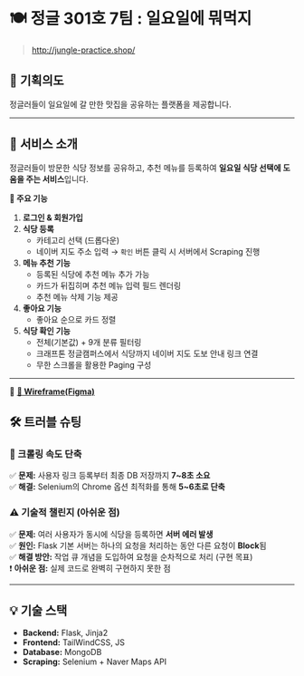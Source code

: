 # 🍽️ 정글 301호 7팀 : 일요일에 뭐먹지

> http://jungle-practice.shop/

## 🎯 기획의도

정글러들이 일요일에 갈 만한 맛집을 공유하는 플랫폼을 제공합니다.

---

## 🏡 서비스 소개

정글러들이 방문한 식당 정보를 공유하고, 추천 메뉴를 등록하여 **일요일 식당 선택에 도움을 주는 서비스**입니다.

**🔹 주요 기능**

1. **로그인 & 회원가입**
2. **식당 등록**
   - 카테고리 선택 (드롭다운)
   - 네이버 지도 주소 입력 → `확인` 버튼 클릭 시 서버에서 Scraping 진행
3. **메뉴 추천 기능**
   - 등록된 식당에 추천 메뉴 추가 가능
   - 카드가 뒤집히며 추천 메뉴 입력 필드 렌더링
   - 추천 메뉴 삭제 기능 제공
4. **좋아요 기능**
   - 좋아요 순으로 카드 정렬
5. **식당 확인 기능**
   - 전체(기본값) + 9개 분류 필터링
   - 크래프톤 정글캠퍼스에서 식당까지 네이버 지도 도보 안내 링크 연결
   - 무한 스크롤을 활용한 Paging 구성

---

🔗 [**📌 Wireframe(Figma)**](https://www.figma.com/design/eE0RR3hEKSbWuEHy9jPRDk/%EC%A0%95%EA%B8%800%EC%A3%BC%EC%B0%A8_%EB%B0%9C%ED%91%9C%EC%9A%A9_%EC%99%80%EC%9D%B4%EC%96%B4%ED%94%84%EB%A0%88%EC%9E%84?node-id=0-1&t=m0bjqgmu8vP6MArQ-1)

## 🛠️ 트러블 슈팅

### 🚀 크롤링 속도 단축

✅ **문제:** 사용자 링크 등록부터 최종 DB 저장까지 **7~8초 소요**  
✅ **해결:** Selenium의 Chrome 옵션 최적화를 통해 **5~6초로 단축**

### ⚠️ 기술적 챌린지 (아쉬운 점)

✅ **문제:** 여러 사용자가 동시에 식당을 등록하면 **서버 에러 발생**  
✅ **원인:** Flask 기본 서버는 하나의 요청을 처리하는 동안 다른 요청이 **Block**됨  
✅ **해결 방안:** 작업 큐 개념을 도입하여 요청을 순차적으로 처리 (구현 목표)  
❗ **아쉬운 점:** 실제 코드로 완벽히 구현하지 못한 점

---

## 💡 기술 스택

- **Backend:** Flask, Jinja2
- **Frontend:** TailWindCSS, JS
- **Database:** MongoDB
- **Scraping:** Selenium + Naver Maps API

